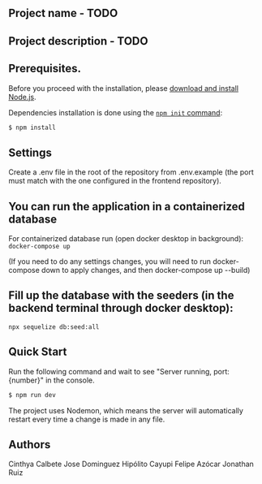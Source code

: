## Project name - TODO
## Project description - TODO
## Prerequisites.

Before you proceed with the installation, please [download and install Node.js](https://nodejs.org/en/download/).

Dependencies installation is done using the [`npm init` command](https://docs.npmjs.com/getting-started/installing-npm-packages-locally):

```bash
$ npm install
```
## Settings

Create a .env file in the root of the repository from .env.example (the port must match with the one configured in the frontend repository).


## You can run the application in a containerized database

For containerized database run (open docker desktop in background):
``` docker-compose up ```

(If you need to do any settings changes, you will need to run docker-compose down to apply changes, and then docker-compose up --build)

## Fill up the database with the seeders (in the backend terminal through docker desktop):

``` npx sequelize db:seed:all ``` 


## Quick Start

Run the following command and wait to see "Server running, port: {number}" in the console.

```bash
$ npm run dev
```

The project uses Nodemon, which means the server will automatically restart every time a change is made in any file.

## Authors

Cinthya Calbete
Jose Dominguez
Hipólito Cayupi
Felipe Azócar
Jonathan Ruiz